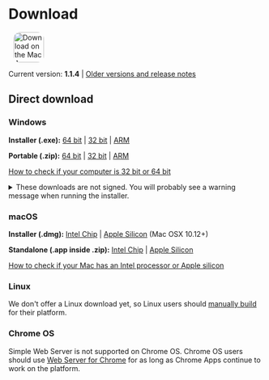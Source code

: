 # Download

<ms-store-badge productid="9PC6682RJCDD" size="large" style="margin-right: 10px;"></ms-store-badge><a href="https://apps.apple.com/us/app/simple-web-server/id1625925255?mt=12&amp;itsct=apps_box_badge&amp;itscg=30200" target="_blank" rel="noopener"><img src="/appstorebadge.svg" alt="Download on the Mac App Store" style="border-radius:13px;height: 60px;"></a>

Current version: **1.1.4** | [Older versions and release notes](https://github.com/terreng/simple-web-server/releases)

## Direct download

### Windows

**Installer (.exe):** [64 bit](https://github.com/terreng/simple-web-server/releases/download/v1.1.4/Simple-Web-Server-Installer-1.1.4-x64.exe) | [32 bit](https://github.com/terreng/simple-web-server/releases/download/v1.1.4/Simple-Web-Server-Installer-1.1.4-ia32.exe) | [ARM](https://github.com/terreng/simple-web-server/releases/download/v1.1.4/Simple-Web-Server-Installer-1.1.4-arm64.exe)

**Portable (.zip):** [64 bit](https://github.com/terreng/simple-web-server/releases/download/v1.1.4/Simple-Web-Server-1.1.4-win.zip) | [32 bit](https://github.com/terreng/simple-web-server/releases/download/v1.1.4/Simple-Web-Server-1.1.4-ia32-win.zip) | [ARM](https://github.com/terreng/simple-web-server/releases/download/v1.1.4/Simple-Web-Server-1.1.4-arm64-win.zip)

[How to check if your computer is 32 bit or 64 bit](https://support.microsoft.com/en-us/windows/32-bit-and-64-bit-windows-frequently-asked-questions-c6ca9541-8dce-4d48-0415-94a3faa2e13d)

<p>
<details>
  <summary>These downloads are not signed. You will probably see a warning message when running the installer.</summary>

  Click **More info** and then **Run anyway** to continue.

  <figure>
      <img src='/images/windows_code_sign_warning.jpeg' style='width: 350px'>
      <figcaption>Windows Defender warning message</figcaption>
  </figure>
</details>
</p>


### macOS

**Installer (.dmg):** [Intel Chip](https://github.com/terreng/simple-web-server/releases/download/v1.1.4/Simple-Web-Server-1.1.4.dmg) | [Apple Silicon](https://github.com/terreng/simple-web-server/releases/download/v1.1.4/Simple-Web-Server-1.1.4-arm64-mac.dmg) (Mac OSX 10.12+)

**Standalone (.app inside .zip):** [Intel Chip](https://github.com/terreng/simple-web-server/releases/download/v1.1.4/Simple-Web-Server-1.1.4-mac.zip) | [Apple Silicon](https://github.com/terreng/simple-web-server/releases/download/v1.1.4/Simple-Web-Server-1.1.4-arm64-mac.zip)

[How to check if your Mac has an Intel processor or Apple silicon](https://support.apple.com/en-us/HT211814)

### Linux

We don't offer a Linux download yet, so Linux users should [manually build](/docs/build.md) for their platform.

### Chrome OS

Simple Web Server is not supported on Chrome OS. Chrome OS users should use [Web Server for Chrome](https://chrome.google.com/webstore/detail/web-server-for-chrome/ofhbbkphhbklhfoeikjpcbhemlocgigb) for as long as Chrome Apps continue to work on the platform.
